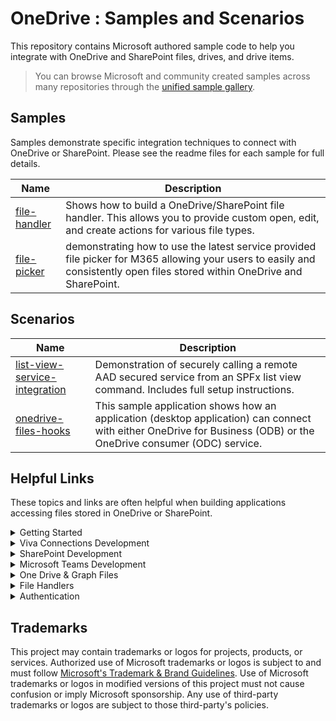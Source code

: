 # OneDrive : Samples and Scenarios

This repository contains Microsoft authored sample code to help you integrate with OneDrive and SharePoint files, drives, and drive items.

> You can browse Microsoft and community created samples across many repositories through the [unified sample gallery](https://adoption.microsoft.com/sample-solution-gallery).

## Samples

Samples demonstrate specific integration techniques to connect with OneDrive or SharePoint. Please see the readme files for each sample for full details.

|Name|Description|
|---|---|
|[file-handler](https://aka.ms/onedrive/samples/file-handler)|Shows how to build a OneDrive/SharePoint file handler. This allows you to provide custom open, edit, and create actions for various file types.|
|[file-picker](https://aka.ms/onedrive/samples/file-picking)|demonstrating how to use the latest service provided file picker for M365 allowing your users to easily and consistently open files stored within OneDrive and SharePoint.|

## Scenarios

|Name|Description|
|---|---|
|[list-view-service-integration](https://github.com/OneDrive/samples/tree/master/scenarios/list-view-service-integration)|Demonstration of securely calling a remote AAD secured service from an SPFx list view command. Includes full setup instructions.|
|[onedrive-files-hooks](https://aka.ms/OneDrive/samples/files-hooks)|This sample application shows how an application (desktop application) can connect with either OneDrive for Business (ODB) or the OneDrive consumer (ODC) service.|

## Helpful Links

These topics and links are often helpful when building applications accessing files stored in OneDrive or SharePoint.

<details>
  <summary>Getting Started</summary>

  ### M365 Development

  - [Microsoft 365 Development](https://developer.microsoft.com)
  - [Microsoft Partner Network](https://partner.microsoft.com)
  - [App Source](https://appsource.microsoft.com)

  ### SharePoint
  
  - [Overview](https://www.microsoft.com/microsoft-365/sharepoint/collaboration/)
  - [SharePoint Development](https://developer.microsoft.com/sharepoint)
  - [SharePoint Framework](https://aka.ms/spfx)

  ### Teams

  - [Overview](https://www.microsoft.com/microsoft-teams/group-chat-software)
  - [Teams development](https://developer.microsoft.com/microsoft-teams)

</details>

<details>
  <summary>Viva Connections Development</summary>
  
  - [Overview](https://docs.microsoft.com/SharePoint/viva-connections)
  - [Setup Home Site](https://docs.microsoft.com/sharepoint/home-site)

</details>

<details>
  <summary>SharePoint Development</summary>
  
  - [SharePoint Framework](https://aka.ms/spfx)
  - [Publish SPFx Apps to AppSource](https://docs.microsoft.com/sharepoint/dev/spfx/publish-to-marketplace-overview) 
  - [Site Collection App Catalog](https://docs.microsoft.com/sharepoint/dev/general-development/site-collection-app-catalog)

</details>

<details>
  <summary>Microsoft Teams Development</summary>
  
  - [Building a Teams tab with SharePoint Framework](https://docs.microsoft.com/sharepoint/dev/spfx/web-parts/get-started/using-web-part-as-ms-teams-tab)
  - [Update Teams Manifest for SharePoint]()
</details>

<details>
  <summary>One Drive & Graph Files</summary>
  
  - [Microsoft Graph Overview](https://docs.microsoft.com/graph/use-the-api)
  - [Drives](https://docs.microsoft.com/graph/api/resources/drive?view=graph-rest-1.0)
  - [Drive Items](https://docs.microsoft.com/graph/api/resources/driveitem?view=graph-rest-1.0)
  - [Sharing URL Trick](https://docs.microsoft.com/graph/api/shares-get?view=graph-rest-1.0&tabs=http#encoding-sharing-urls)

</details>

<details>
  <summary>File Handlers</summary>
  
  - [Overview](https://docs.microsoft.com/onedrive/developer/file-handlers)
  - [Clearing Cached Manifets](https://docs.microsoft.com/onedrive/developer/file-handlers/reset-cache)
  - [Sample](https://github.com/pnp/contoso/tree/main/filehandler)

</details>

</details>

<details>
  <summary>Authentication</summary>
  
  - [AAD: On Behalf of Authentication](https://docs.microsoft.com/azure/active-directory/develop/v2-oauth2-on-behalf-of-flow)

</details>

## Trademarks

This project may contain trademarks or logos for projects, products, or services. Authorized use of Microsoft 
trademarks or logos is subject to and must follow 
[Microsoft's Trademark & Brand Guidelines](https://www.microsoft.com/legal/intellectualproperty/trademarks/usage/general).
Use of Microsoft trademarks or logos in modified versions of this project must not cause confusion or imply Microsoft sponsorship.
Any use of third-party trademarks or logos are subject to those third-party's policies.
